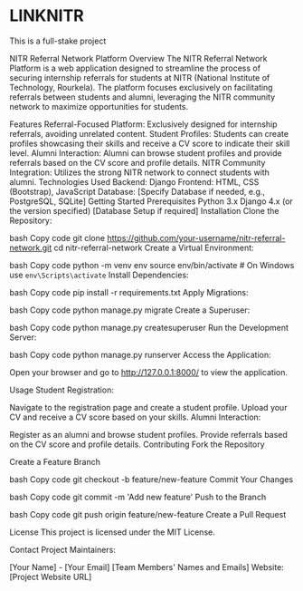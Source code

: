 # LINKNITR
This is a full-stake project 

NITR Referral Network Platform
Overview
The NITR Referral Network Platform is a web application designed to streamline the process of securing internship referrals for students at NITR (National Institute of Technology, Rourkela). The platform focuses exclusively on facilitating referrals between students and alumni, leveraging the NITR community network to maximize opportunities for students.

Features
Referral-Focused Platform: Exclusively designed for internship referrals, avoiding unrelated content.
Student Profiles: Students can create profiles showcasing their skills and receive a CV score to indicate their skill level.
Alumni Interaction: Alumni can browse student profiles and provide referrals based on the CV score and profile details.
NITR Community Integration: Utilizes the strong NITR network to connect students with alumni.
Technologies Used
Backend: Django
Frontend: HTML, CSS (Bootstrap), JavaScript
Database: [Specify Database if needed, e.g., PostgreSQL, SQLite]
Getting Started
Prerequisites
Python 3.x
Django 4.x (or the version specified)
[Database Setup if required]
Installation
Clone the Repository:

bash
Copy code
git clone https://github.com/your-username/nitr-referral-network.git
cd nitr-referral-network
Create a Virtual Environment:

bash
Copy code
python -m venv env
source env/bin/activate  # On Windows use `env\Scripts\activate`
Install Dependencies:

bash
Copy code
pip install -r requirements.txt
Apply Migrations:

bash
Copy code
python manage.py migrate
Create a Superuser:

bash
Copy code
python manage.py createsuperuser
Run the Development Server:

bash
Copy code
python manage.py runserver
Access the Application:

Open your browser and go to http://127.0.0.1:8000/ to view the application.

Usage
Student Registration:

Navigate to the registration page and create a student profile.
Upload your CV and receive a CV score based on your skills.
Alumni Interaction:

Register as an alumni and browse student profiles.
Provide referrals based on the CV score and profile details.
Contributing
Fork the Repository

Create a Feature Branch

bash
Copy code
git checkout -b feature/new-feature
Commit Your Changes

bash
Copy code
git commit -m 'Add new feature'
Push to the Branch

bash
Copy code
git push origin feature/new-feature
Create a Pull Request

License
This project is licensed under the MIT License.

Contact
Project Maintainers:

[Your Name] - [Your Email]
[Team Members' Names and Emails]
Website: [Project Website URL]